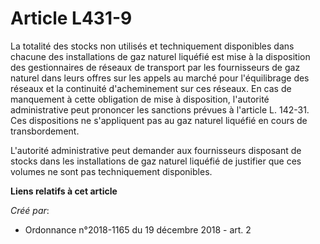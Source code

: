 # Article L431-9 

La totalité des stocks non utilisés et techniquement disponibles dans chacune des installations de gaz naturel liquéfié est
mise à la disposition des gestionnaires de réseaux de transport par les fournisseurs de gaz naturel dans leurs offres sur les
appels au marché pour l'équilibrage des réseaux et la continuité d'acheminement sur ces réseaux. En cas de manquement à cette
obligation de mise à disposition, l'autorité administrative peut prononcer les sanctions prévues à l'article L. 142-31. Ces
dispositions ne s'appliquent pas au gaz naturel liquéfié en cours de transbordement.

L'autorité administrative peut demander aux fournisseurs disposant de stocks dans les installations de gaz naturel liquéfié
de justifier que ces volumes ne sont pas techniquement disponibles.

**Liens relatifs à cet article**

_Créé par_:

  - Ordonnance n°2018-1165 du 19 décembre 2018 - art. 2
